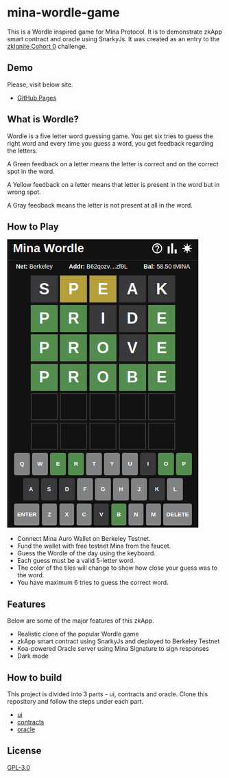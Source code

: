 # mina-wordle-game

This is a Wordle inspired game for Mina Protocol. It is to demonstrate zkApp smart contract and oracle using SnarkyJs. It was created as an entry to the [zkIgnite Cohort 0](https://minaprotocol.com/blog/zkignite-cohort0) challenge.

## Demo

Please, visit below site.

- [GitHub Pages](https://t4top.github.io/mina-wordle-game/index.html)

## What is Wordle?

Wordle is a five letter word guessing game. You get six tries to guess the right word and every time you guess a word, you get feedback regarding the letters.

A Green feedback on a letter means the letter is correct and on the correct spot in the word.

A Yellow feedback on a letter means that letter is present in the word but in wrong spot.

A Gray feedback means the letter is not present at all in the word.

## How to Play

![Mina Wordle Game Screenshot](./ui/static/wordle_screenshot.png)

- Connect Mina Auro Wallet on Berkeley Testnet.
- Fund the wallet with free testnet Mina from the faucet.
- Guess the Wordle of the day using the keyboard.
- Each guess must be a valid 5-letter word.
- The color of the tiles will change to show how close your guess was to the word.
- You have maximum 6 tries to guess the correct word.

## Features

Below are some of the major features of this zkApp.

- Realistic clone of the popular Wordle game
- zkApp smart contract using SnarkyJs and deployed to Berkeley Testnet
- Koa-powered Oracle server using Mina Signature to sign responses
- Dark mode

## How to build

This project is divided into 3 parts - ui, contracts and oracle. Clone this repository and follow the steps under each part.

- [ui](ui/)
- [contracts](contracts/)
- [oracle](oracle/)

## License

[GPL-3.0](./LICENSE)
